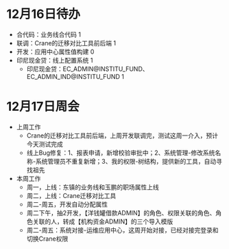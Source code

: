 # 12月16日待办
- 合代码：业务线合代码 1
- 联调：Crane的迁移对比工具前后端 1
- 开发：应用中心属性值构建 0
- 印尼现金贷：线上配置系统 1 
  - 印尼现金贷：EC_ADMIN@INSTITU_FUND、EC_ADMIN_IND@INSTITU_FUND 1

# 12月17日周会
- 上周工作
  - Crane的迁移对比工具前后端，上周开发联调完，测试这周一介入，预计今天测试完成
  - 线上Bug修复：1、报表申请，新增校验审批中；2、系统管理-修改系统名称-系统管理员不重复新增；3、我的权限-树结构，提供新的工具，自动寻找祖先
- 本周工作
  - 周一，上线：东镇的业务线和玉鹏的职场属性上线
  - 周二，上线：Crane迁移对比工具
  - 周二-周五，开发自动分配属性
  - 周二下午，抽2开发，【洋钱罐借款ADMIN】的角色、权限关联的角色、角色关联的人，转成【机构资金ADMIN】的三个导入模版
  - 周二-周五：系统对接-运维应用中心，这周开始对接，已经对接完登录和切换Crane权限
